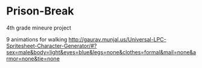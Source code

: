 # Prison-Break
4th grade mineure project

9 animations for walking
http://gaurav.munjal.us/Universal-LPC-Spritesheet-Character-Generator/#?sex=male&body=light&eyes=blue&legs=none&clothes=formal&mail=none&armor=none&tie=none
